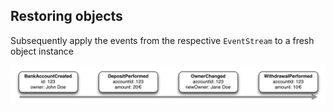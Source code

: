 ## Restoring objects

Subsequently apply the events from the respective `EventStream` to a fresh object instance

![Eventstream](static/img/eventstream.png)
